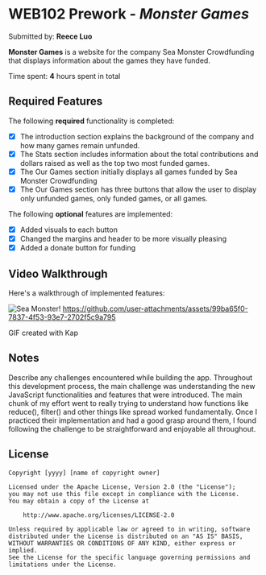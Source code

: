 # WEB102 Prework - *Monster Games*

Submitted by: **Reece Luo**

**Monster Games** is a website for the company Sea Monster Crowdfunding that displays information about the games they have funded.

Time spent: **4** hours spent in total

## Required Features

The following **required** functionality is completed:

* [X] The introduction section explains the background of the company and how many games remain unfunded.
* [X] The Stats section includes information about the total contributions and dollars raised as well as the top two most funded games.
* [X] The Our Games section initially displays all games funded by Sea Monster Crowdfunding
* [X] The Our Games section has three buttons that allow the user to display only unfunded games, only funded games, or all games.

The following **optional** features are implemented:

* [X] Added visuals to each button
* [X] Changed the margins and header to be more visually pleasing
* [X] Added a donate button for funding

## Video Walkthrough

Here's a walkthrough of implemented features:

![Sea Monster!](https://imgur.com/gallery/sea-monster-Krq2rnf)
https://github.com/user-attachments/assets/99ba65f0-7837-4f53-93e7-2702f5c9a795

<!-- Replace this with whatever GIF tool you used! -->
GIF created with Kap
<!-- Recommended tools:
[Kap](https://getkap.co/) for macOS
[ScreenToGif](https://www.screentogif.com/) for Windows
[peek](https://github.com/phw/peek) for Linux. -->

## Notes

Describe any challenges encountered while building the app.
Throughout this development process, the main challenge was understanding the new JavaScript functionalities and features that were introduced. The main chunk of my effort went to really trying to understand how functions like reduce(), filter() and other things like spread worked fundamentally. Once I practiced their implementation and had a good grasp around them, I found following the challenge to be straightforward and enjoyable all throughout.


## License

    Copyright [yyyy] [name of copyright owner]

    Licensed under the Apache License, Version 2.0 (the "License");
    you may not use this file except in compliance with the License.
    You may obtain a copy of the License at

        http://www.apache.org/licenses/LICENSE-2.0

    Unless required by applicable law or agreed to in writing, software
    distributed under the License is distributed on an "AS IS" BASIS,
    WITHOUT WARRANTIES OR CONDITIONS OF ANY KIND, either express or implied.
    See the License for the specific language governing permissions and
    limitations under the License.
